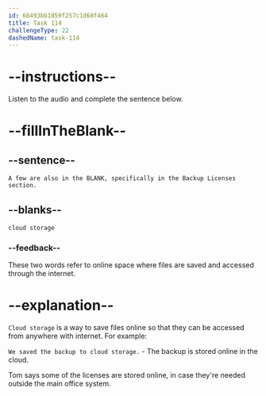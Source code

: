 ```yaml
---
id: 68493bb1059f257c1d68f464
title: Task 114
challengeType: 22
dashedName: task-114
---
```


<!-- (audio) Tom: A few are also in the cloud storage, specifically in the Backup Licenses section. -->

# --instructions--

Listen to the audio and complete the sentence below.

# --fillInTheBlank--

## --sentence--

`A few are also in the BLANK, specifically in the Backup Licenses section.`

## --blanks--

`cloud storage`

### --feedback--

These two words refer to online space where files are saved and accessed through the internet.

# --explanation--

`Cloud storage` is a way to save files online so that they can be accessed from anywhere with internet. For example:

`We saved the backup to cloud storage.` - The backup is stored online in the cloud.

Tom says some of the licenses are stored online, in case they're needed outside the main office system.

